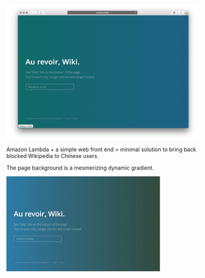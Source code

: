 ![screenshot](scrsht.jpg)

Amazon Lambda + a simple web front end = minimal solution to bring back blocked Wikipedia to Chinese users.

The page background is a mesmerizing dynamic gradient.

![animated](wk.gif)
